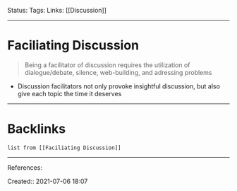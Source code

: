 Status: 
Tags: 
Links: [[Discussion]]
___
# Faciliating Discussion
> Being a facilitator of discussion requires the utilization of dialogue/debate, silence, web-building, and adressing problems
- Discussion facilitators not only provoke insightful discussion, but also give each topic the time it deserves
___
# Backlinks
```dataview
list from [[Faciliating Discussion]]
```
___
References: 

Created:: 2021-07-06 18:07
